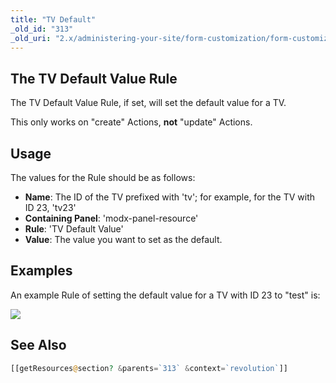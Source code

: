 ```yaml
---
title: "TV Default"
_old_id: "313"
_old_uri: "2.x/administering-your-site/form-customization/form-customization-rules/tv-default"
---
```


## The TV Default Value Rule

The TV Default Value Rule, if set, will set the default value for a TV.

This only works on "create" Actions, **not** "update" Actions.

## Usage

The values for the Rule should be as follows:

- **Name**: The ID of the TV prefixed with 'tv'; for example, for the TV with ID 23, 'tv23'
- **Containing Panel**: 'modx-panel-resource'
- **Rule**: 'TV Default Value'
- **Value**: The value you want to set as the default.

## Examples

An example Rule of setting the default value for a TV with ID 23 to "test" is:

![](download/attachments/18678098/fc-tvDefault.png?version=1&modificationDate=1280153441000)

## See Also

``` php 
[[getResources@section? &parents=`313` &context=`revolution`]]
```